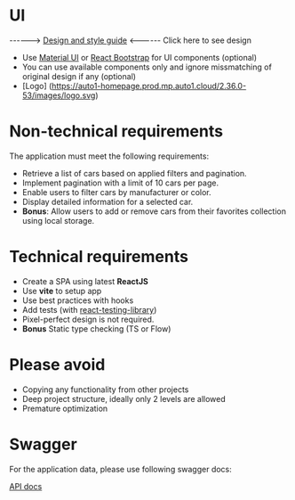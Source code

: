 # UI

------> [Design and style guide](https://github.com/squirreljuror/api-design-and-styles/blob/master/design-and-style-guide.pdf) <------ Click here to see design
- Use [Material UI](https://material-ui.com/) or [React Bootstrap](https://react-bootstrap.github.io/) for UI components (optional)
- You can use available components only and ignore missmatching of original design if any (optional)
- [Logo] (https://auto1-homepage.prod.mp.auto1.cloud/2.36.0-53/images/logo.svg)

# Non-technical requirements

The application must meet the following requirements:

- Retrieve a list of cars based on applied filters and pagination.
- Implement pagination with a limit of 10 cars per page.
- Enable users to filter cars by manufacturer or color.
- Display detailed information for a selected car.
- **Bonus**: Allow users to add or remove cars from their favorites collection using local storage.

# Technical requirements

- Create a SPA using latest **ReactJS**
- Use **vite** to setup app
- Use best practices with hooks
- Add tests (with [react-testing-library](https://testing-library.com/docs/react-testing-library/intro))
- Pixel-perfect design is not required.
- __Bonus__  Static type checking (TS or Flow)

# Please avoid

- Copying any functionality from other projects
- Deep project structure, ideally only 2 levels are allowed
- Premature optimization


# Swagger

For the application data, please use following swagger docs:

[API docs](https://auto1-mock-server.vercel.app/api/docs)
